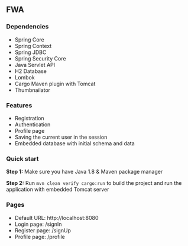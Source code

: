 ## FWA

### Dependencies

* Spring Core
* Spring Context
* Spring JDBC
* Spring Security Core
* Java Servlet API
* H2 Database
* Lombok
* Cargo Maven plugin with Tomcat
* Thumbnailator

### Features

* Registration
* Authentication
* Profile page
* Saving the current user in the session
* Embedded database with initial schema and data

### Quick start

**Step 1:** Make sure you have Java 1.8 & Maven package manager

**Step 2:** Run `mvn clean verify cargo:run` to build the project and run the application with embedded Tomcat server

### Pages

* Default URL: http://localhost:8080
* Login page: /signIn
* Register page: /signUp
* Profile page: /profile
